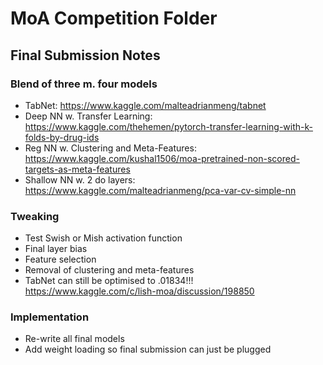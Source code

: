 # MoA Competition Folder

## Final Submission Notes
### Blend of three m. four models
- TabNet: https://www.kaggle.com/malteadrianmeng/tabnet
- Deep NN w. Transfer Learning: https://www.kaggle.com/thehemen/pytorch-transfer-learning-with-k-folds-by-drug-ids
- Reg NN w. Clustering and Meta-Features: https://www.kaggle.com/kushal1506/moa-pretrained-non-scored-targets-as-meta-features
- Shallow NN w. 2 do layers: https://www.kaggle.com/malteadrianmeng/pca-var-cv-simple-nn

### Tweaking
- Test Swish or Mish activation function
- Final layer bias
- Feature selection
- Removal of clustering and meta-features
- TabNet can still be optimised to .01834!!! https://www.kaggle.com/c/lish-moa/discussion/198850

### Implementation
- Re-write all final models
- Add weight loading so final submission can just be plugged
